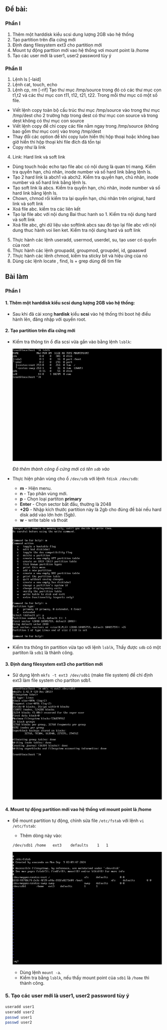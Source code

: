 ## Đề bài:

### Phần I
1. Thêm một harddisk kiểu scsi dung lượng 2GB vào hệ thống
2. Tạo partition trên đĩa cứng mới
3. Định dang filesystem ext3 cho partition mới
4. Mount tự động parttion mới vao hệ thống vơi mount point là /home
5. Tạo các user mới là user1, user2 password tùy ý
### Phần II
1. Lệnh ls [-laid]
2. Lệnh cat, touch, echo
3. Lệnh cp, rm [-rif]
Tạo thư mục /tmp/source trong đó có các thư mục con t1,t2 và các thư mục con t11, t12,
t21, t22. Trong mỗi thư mục có một số file.
- Viết lệnh copy toàn bộ cấu trúc thư mục /tmp/source vào trong thư mục
/tmp/dest cho 2 trường hợp trong dest có thư mục con source và trong dest
không có thư mục con source
- Viết lệnh copy để chỉ copy các file nằm ngay trong /tmp/source (không bao gồm
thư mục con) vào trong /tmp/dest
- Thay đổi các option để khi copy luôn hiển thị hộp thoại hoặc không bao giờ hiển
thi hộp thoại khi file đích đã tồn tại
- Copy như là link
4. Link: Hard link và soft link
- Dùng touch hoặc echo tạo file abc có nội dung là quan tri mang. Kiểm tra
quyền hạn, chủ nhân, inode number và số hard link bằng lệnh ls.
- Tạo 2 hard link là abch1 và abch2. Kiểm tra quyền hạn, chủ nhân, inode number
và số hard link bằng lệnh ls.
- Tạo soft link là abcs. Kiểm tra quyền hạn, chủ nhân, inode number và số hard
link bằng lệnh ls.
- Chown, chmod rồi kiểm tra lại quyền hạn, chủ nhân trên original, hard link và
soft link
- Xoá file abc. kiểm tra các liên kết
- Tạo lại file abc với nội dung Bai thuc hanh so 1. Kiểm tra nội dung hard và soft
link
- Xoá file abc, ghi dữ liệu vào softlink abcs sau đó tạo lại file abc với nội dung
thuc hành voi lien ket. Kiểm tra nội dung hard và soft link
5. Thực hành các lệnh useradd, usermod, userdel, su, tạo user có quyền của root
6. Thực hành các lệnh groupadd, groupmod, groupdel, id, gpaaswd
7. Thực hành các lênh chmod, kiểm tra sticky bit và hiệu ứng của nó
8. Dùng các lệnh locate , find, ls + grep dùng để tìm file

## Bài làm
### Phần I

#### 1. Thêm một harddisk kiểu scsi dung lượng 2GB vào hệ thống:
- Sau khi đã cài xong **hardisk** kiểu **scsi** vào hệ thống thì boot hệ điều hành lên, đăng nhập với quyền root.

#### 2. Tạo partition trên đĩa cứng mới
- Kiểm tra thông tin ổ đĩa scsi vừa gắn vào bằng lệnh `lsblk`:

  ![img](/images/qtm/VirtualBox_Centos%207_10_09_2024_01_11_01.png)
  
  *Đã thêm thành công ổ cứng mới có tên `sdb` vào*

- Thực hiện phân vùng cho ổ  `/dev/sdb` với lệnh `fdisk /dev/sdb`:
  - **m** - Hiện menu.
  - **n** - Tạo phân vùng mới.
  - **p** - Chọn loại partiton **primary**
  - **Enter** - Chọn sector bắt đầu, thường là 2048
  - **+2G** - Nhập kích thước partition này là 2gb cho đúng đề bài nếu hard disk add vào lớn hơn (5gb).
  - **w** - write table và thoát
  
  ![img](/images/qtm/VirtualBox_Centos%207_10_09_2024_01_18_17.png)

- Kiểm tra thông tin partition vừa tạo với lệnh `lsblk`, Thấy được `sdb` có một partiton là `sdb1` là thành công.
#### 3. Định dang filesystem ext3 cho partition mới

- Sử dụng lệnh `mkfs -t ext3 /dev/sdb1` (make file system) để chỉ định ext3 làm file system cho partiton sdb1.
  
  ![img](/images/qtm/VirtualBox_Centos%207_10_09_2024_01_1.png)

#### 4. Mount tự động partition mới vao hệ thống vơi mount point là /home

- Để mount partition tự động, chỉnh sửa file `/etc/fstab` với lệnh `vi /etc/fstab`:
  - Thêm dòng này vào:
  
  ```sh
  /dev/sdb1 /home   ext3    defaults    1   1
  ```

  ![img](/images/qtm/VirtualBox_Centos%207_10_09_2024_01_33_39.png)

  - Dùng lệnh `mount -a`.
  - Kiểm tra bằng `lsblk`, nếu thấy mount point của `sdb1` là `/home` thì thành công.

### 5. Tạo các user mới là user1, user2 password tùy ý
```sh
useradd user1
useradd user2
passwd user1
passwd user2
```

